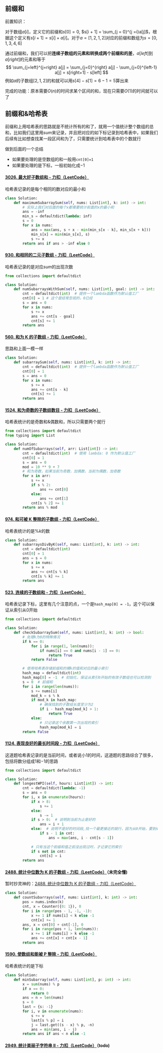 ## 前缀和

前置知识：

对于数组$a[i]$，定义它的前缀和$s[0] = 0$, $s[i + 1] = \sum_{j = 0}^{j =i}a[j]$，根据这个定义有$s[i + 1] = s[i] + a[i]$。对于$a=[1, 2, 1, 2]$对应的前缀和数组为$s=[0, 1, 3, 4, 6]$

通过前缀和，我们可以把**连续子数组的元素和转换成两个前缀和的差**，$a[left]$到$a[right]$的元素和等于
$$
\sum_{j=left}^{j=right} a[j] = \sum_{j=0}^{right} a[j] - \sum_{j=0}^{left-1} a[j] = s[right+1] - s[left]
$$
例如$a$的子数组$[2, 1, 2]$的和就可以用$s[4] - s[1]=6-1=5$​算出来

完成的功能：原本需要$O(n)$的时间求某个区间的和，现在只需要$O(1)$的时间就可以了

## 前缀和&哈希表

前缀和上用哈希表的思路就是不统计所有的和了，就用一个值统计整个数组的总和，比如我们这里用$sum$​来记录，并且把对应的如下标记录到哈希表中，如果我们后续有比如想查找某一段区间和为了，只需要统计到哈希表中的个数就行

做到后面的一个总结

- 如果要处理的是空数组的和一般用`cnt[0]=1`
- 如果要处理的是下标，一般初始化成$-1$

#### [3026. 最大好子数组和 - 力扣（LeetCode）](https://leetcode.cn/problems/maximum-good-subarray-sum/description/)

哈希表记录的是每个相同的数对应的最小和

```python
class Solution:
    def maximumSubarraySum(self, nums: List[int], k: int) -> int:
        # 实际上我们对后面的每个x都需要统计前面的x的最小和
        ans = -inf
        min_s = defaultdict(lambda: inf)
        s = 0
        for x in nums:
            ans = max(ans, s + x - min(min_s[x - k], min_s[x + k]))
            min_s[x] = min(min_s[x], s)
            s += x
        return ans if ans > -inf else 0
```

#### [930. 和相同的二元子数组 - 力扣（LeetCode）](https://leetcode.cn/problems/binary-subarrays-with-sum/description/)

哈希表记录的是对应$sum$的出现次数

```python
from collections import defaultdict

class Solution:
    def numSubarraysWithSum(self, nums: List[int], goal: int) -> int:
        cnt = defaultdict(int)  # 提供一个lambda函数作为默认值工厂
        cnt[0] = 1 # 这个是经常忽视的，0已经
        s = ans = 0
        for x in nums:
            s += x
            ans += cnt[s - goal]
            cnt[s] += 1
        return ans
```

#### [560. 和为 K 的子数组 - 力扣（LeetCode）](https://leetcode.cn/problems/subarray-sum-equals-k/description/)

思路和上面一模一样

```python
class Solution:
    def subarraySum(self, nums: List[int], k: int) -> int:
        cnt = defaultdict(int)  # 提供一个lambda函数作为默认值工厂
        cnt[0] = 1
        s = ans = 0
        for x in nums:
            s += x
            ans += cnt[s - k]
            cnt[s] += 1
        return ans
```

#### [1524. 和为奇数的子数组数目 - 力扣（LeetCode）](https://leetcode.cn/problems/number-of-sub-arrays-with-odd-sum/description/)

哈希表统计的是奇数和&偶数和，所以只需要两个就行

```python
from collections import defaultdict
from typing import List

class Solution:
    def numOfSubarrays(self, arr: List[int]) -> int:
        cnt = defaultdict(int)  # 使用 lambda: 0 作为默认值工厂
        cnt[0] = 1
        s = ans = 0
        mod = 10 ** 9 + 7
        # 和为奇数，如果当前为奇数，加偶数，当前为偶数，加奇数
        for x in arr:
            s += x
            if s % 2:
                ans += cnt[0]
            else:
                ans += cnt[1]
            cnt[s % 2] += 1
        return ans % mod
```

#### [974. 和可被 K 整除的子数组 - 力扣（LeetCode）](https://leetcode.cn/problems/subarray-sums-divisible-by-k/description/)

哈希表统计的是$\%k$的数

```python
class Solution:
    def subarraysDivByK(self, nums: List[int], k: int) -> int:
        cnt = defaultdict(int)
        cnt[0] = 1
        ans = s = 0
        for x in nums:
            s += x
            ans += cnt[s % k]
            cnt[s % k] += 1
        return ans
```

#### [523. 连续的子数组和 - 力扣（LeetCode）](https://leetcode.cn/problems/continuous-subarray-sum/description/)

哈希表记录下标，这里有几个注意的点，一个是`hash_map[0] = -1`，这个可以保证从索引从$0$开始

```python
from collections import defaultdict

class Solution:
    def checkSubarraySum(self, nums: List[int], k: int) -> bool:
        # 处理k为0的特殊情况
        if k == 0:
            for i in range(1, len(nums)):
                if nums[i] == 0 and nums[i - 1] == 0:
                    return True
            return False

        # 使用哈希表存储前缀和的模k的值和对应的最小索引
        hash_map = defaultdict(int)
        hash_map[0] = -1  # 初始化，保证从索引0开始的有效子数组也可以检测到
        s = 0  # 前缀和
        for i in range(len(nums)):
            s += nums[i]
            mod_k = s % k
            if mod_k in hash_map:
                # 确保找到的子数组长度至少为2
                if i - hash_map[mod_k] > 1:
                    return True
            else:
                # 只记录这个余数第一次出现的索引
                hash_map[mod_k] = i
        return False
```

#### [1124. 表现良好的最长时间段 - 力扣（LeetCode）](https://leetcode.cn/problems/longest-well-performing-interval/description/)

这道题哈希表记录的是当前时间，或者说小1的时间，这道题的思路综合了很多，包括将数分组成$1$和$-1$的思路

```python
from collections import defaultdict

class Solution:
    def longestWPI(self, hours: List[int]) -> int:
        cnt = defaultdict(lambda: -1)
        s = ans = 0
        for i, x in enumerate(hours):
            if x > 8:
                s += 1
            else:
                s -= 1
            if s > 0:  # 说明到当前为止是好的
                ans = i + 1
            else:  # 说明不是好的时间段,找一个最更接近的就行，因为从0开始，要到s - 2会经过s - 1
                if s - 1 in cnt:  
                    ans = max(ans, i - cnt[s - 1])
            
            # 只有当这个前缀和值之前没出现过时，才记录它的索引
            if s not in cnt:
                cnt[s] = i
        return ans
```

#### [2488. 统计中位数为 K 的子数组 - 力扣（LeetCode）](https://leetcode.cn/problems/count-subarrays-with-median-k/description/)（未完全懂)

暂时抄灵神的：[2488. 统计中位数为 K 的子数组 - 力扣（LeetCode）](https://leetcode.cn/problems/count-subarrays-with-median-k/solutions/1993439/deng-jie-zhuan-huan-pythonjavacgo-by-end-5w11/)

```python
class Solution:
    def countSubarrays(self, nums: List[int], k: int) -> int:
        pos = nums.index(k)
        cnt, x = Counter({0: 1}), 0
        for i in range(pos - 1, -1, -1):
            x += 1 if nums[i] < k else -1
            cnt[x] += 1
        ans, x = cnt[0] + cnt[-1], 0
        for i in range(pos + 1, len(nums)):
            x += 1 if nums[i] > k else -1
            ans += cnt[x] + cnt[x - 1]
        return ans
```

#### [1590. 使数组和能被 P 整除 - 力扣（LeetCode）](https://leetcode.cn/problems/make-sum-divisible-by-p/description/)

哈希表统计的是下标

```python
class Solution:
    def minSubarray(self, nums: List[int], p: int) -> int:
        x = sum(nums) % p
        if x == 0:
            return 0
        ans = n = len(nums)
        s = 0
        last = {s: -1}
        for i, v in enumerate(nums):
            s += v
            last[s % p] = i
            j = last.get((s - x) % p, -n)
            ans = min(ans, i - j)
        return ans if ans < n else -1
```

#### [2949. 统计美丽子字符串 II - 力扣（LeetCode）](https://leetcode.cn/problems/count-beautiful-substrings-ii/description/)（todo)
